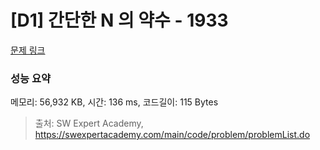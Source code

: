 # [D1] 간단한 N 의 약수 - 1933 

[문제 링크](https://swexpertacademy.com/main/code/problem/problemDetail.do?contestProbId=AV5PhcWaAKIDFAUq) 

### 성능 요약

메모리: 56,932 KB, 시간: 136 ms, 코드길이: 115 Bytes



> 출처: SW Expert Academy, https://swexpertacademy.com/main/code/problem/problemList.do